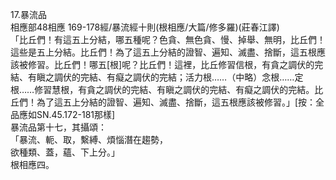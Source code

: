 17.暴流品  
相應部48相應 169-178經/暴流經十則(根相應/大篇/修多羅)(莊春江譯)  
「比丘們！有這五上分結，哪五種呢？色貪、無色貪、慢、掉舉、無明，比丘們！這些是五上分結。比丘們！為了這五上分結的證智、遍知、滅盡、捨斷，這五根應該被修習。比丘們！哪五[根]呢？比丘們！這裡，比丘修習信根，有貪之調伏的完結、有瞋之調伏的完結、有癡之調伏的完結；活力根……（中略）念根……定根……修習慧根，有貪之調伏的完結、有瞋之調伏的完結、有癡之調伏的完結。比丘們！為了這五上分結的證智、遍知、滅盡、捨斷，這五根應該被修習。」[按：全品應如SN.45.172-181那樣]  
暴流品第十七，其攝頌：  
「暴流、軛、取，繫縛、煩惱潛在趨勢，  
欲種類、蓋，蘊、下上分。」  
根相應四。  
  
  
